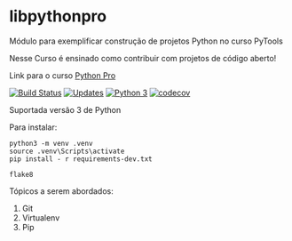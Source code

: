 # libpythonpro
Módulo para exemplificar construção de projetos Python no curso PyTools

Nesse Curso é ensinado como contribuir com projetos de código aberto!

Link para o curso [Python Pro](https://www.python.pro.br/)

[![Build Status](https://app.travis-ci.com/JonathansManoel/libpythonpro.svg?branch=main)](https://app.travis-ci.com/JonathansManoel/libpythonpro)
[![Updates](https://pyup.io/repos/github/JonathansManoel/libpythonpro/shield.svg)](https://pyup.io/repos/github/JonathansManoel/libpythonpro/)
[![Python 3](https://pyup.io/repos/github/JonathansManoel/libpythonpro/python-3-shield.svg)](https://pyup.io/repos/github/JonathansManoel/libpythonpro/)
[![codecov](https://codecov.io/gh/JonathansManoel/libpythonpro/branch/Main/graph/badge.svg?token=BKV5F54WFI)](https://codecov.io/gh/JonathansManoel/libpythonpro)

Suportada versão 3 de Python

Para instalar:

```console
python3 -m venv .venv
source .venv\Scripts\activate
pip install - r requirements-dev.txt
```
```console
flake8
```

Tópicos a serem abordados:
1. Git
2. Virtualenv
3. Pip
